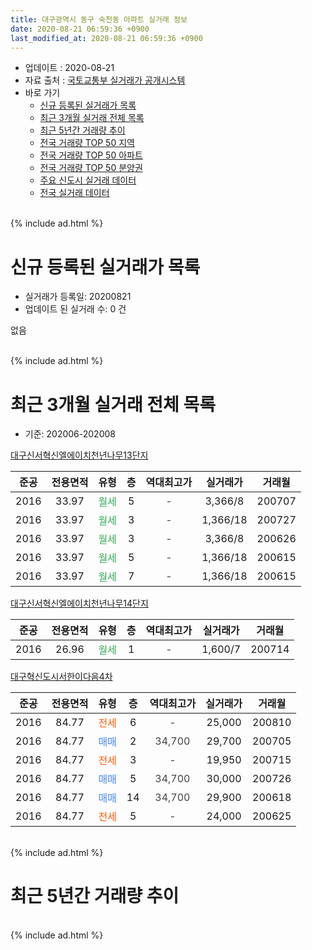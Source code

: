 ```yaml
---
title: 대구광역시 동구 숙천동 아파트 실거래 정보
date: 2020-08-21 06:59:36 +0900
last_modified_at: 2020-08-21 06:59:36 +0900
---
```


* 업데이트 : 2020-08-21
* 자료 출처 : [국토교통부 실거래가 공개시스템](http://rt.molit.go.kr)
* 바로 가기
    * [신규 등록된 실거래가 목록](#신규-등록된-실거래가-목록)
    * [최근 3개월 실거래 전체 목록](#최근-3개월-실거래-전체-목록)
    * [최근 5년간 거래량 추이](#최근-5년간-거래량-추이)
    * [전국 거래량 TOP 50 지역](https://inasie.github.io/apt-trade-info/최근-3개월-전국에서-가장-거래가-많이-발생한-지역)
    * [전국 거래량 TOP 50 아파트](https://inasie.github.io/apt-trade-info/최근-3개월-전국에서-가장-거래가-많이-발생한-아파트)
    * [전국 거래량 TOP 50 분양권](https://inasie.github.io/apt-trade-info/최근-3개월-전국에서-가장-거래가-많이-발생한-분양권)
    * [주요 신도시 실거래 데이터](https://inasie.github.io/apt-trade-info/주요-신도시)
    * [전국 실거래 데이터](https://inasie.github.io/apt-trade-info/전국)
<br>
{% include ad.html %}
<br>

# 신규 등록된 실거래가 목록
* 실거래가 등록일: 20200821
* 업데이트 된 실거래 수: 0 건

없음

<br>
{% include ad.html %}
<br>

# 최근 3개월 실거래 전체 목록
* 기준: 202006-202008


[대구신서혁신엘에이치천년나무13단지](https://search.naver.com/search.naver?query=%EB%8C%80%EA%B5%AC%EA%B4%91%EC%97%AD%EC%8B%9C+%EB%8F%99%EA%B5%AC+%EC%88%99%EC%B2%9C%EB%8F%99+%EB%8C%80%EA%B5%AC%EC%8B%A0%EC%84%9C%ED%98%81%EC%8B%A0%EC%97%98%EC%97%90%EC%9D%B4%EC%B9%98%EC%B2%9C%EB%85%84%EB%82%98%EB%AC%B413%EB%8B%A8%EC%A7%80)

|준공|전용면적|유형|층|역대최고가|실거래가|거래월|
|:---:|:---:|:---:|:---:|:---:|:---:|:---:|
|2016|33.97|<span style="color:#34a853">월세</span>|5|<span style="color:#444444">-</span>|3,366/8|200707|
|2016|33.97|<span style="color:#34a853">월세</span>|3|<span style="color:#444444">-</span>|1,366/18|200727|
|2016|33.97|<span style="color:#34a853">월세</span>|3|<span style="color:#444444">-</span>|3,366/8|200626|
|2016|33.97|<span style="color:#34a853">월세</span>|5|<span style="color:#444444">-</span>|1,366/18|200615|
|2016|33.97|<span style="color:#34a853">월세</span>|7|<span style="color:#444444">-</span>|1,366/18|200615|

[대구신서혁신엘에이치천년나무14단지](https://search.naver.com/search.naver?query=%EB%8C%80%EA%B5%AC%EA%B4%91%EC%97%AD%EC%8B%9C+%EB%8F%99%EA%B5%AC+%EC%88%99%EC%B2%9C%EB%8F%99+%EB%8C%80%EA%B5%AC%EC%8B%A0%EC%84%9C%ED%98%81%EC%8B%A0%EC%97%98%EC%97%90%EC%9D%B4%EC%B9%98%EC%B2%9C%EB%85%84%EB%82%98%EB%AC%B414%EB%8B%A8%EC%A7%80)

|준공|전용면적|유형|층|역대최고가|실거래가|거래월|
|:---:|:---:|:---:|:---:|:---:|:---:|:---:|
|2016|26.96|<span style="color:#34a853">월세</span>|1|<span style="color:#444444">-</span>|1,600/7|200714|

[대구혁신도시서한이다음4차](https://search.naver.com/search.naver?query=%EB%8C%80%EA%B5%AC%EA%B4%91%EC%97%AD%EC%8B%9C+%EB%8F%99%EA%B5%AC+%EC%88%99%EC%B2%9C%EB%8F%99+%EB%8C%80%EA%B5%AC%ED%98%81%EC%8B%A0%EB%8F%84%EC%8B%9C%EC%84%9C%ED%95%9C%EC%9D%B4%EB%8B%A4%EC%9D%8C4%EC%B0%A8)

|준공|전용면적|유형|층|역대최고가|실거래가|거래월|
|:---:|:---:|:---:|:---:|:---:|:---:|:---:|
|2016|84.77|<span style="color:#ff5a00">전세</span>|6|<span style="color:#444444">-</span>|25,000|200810|
|2016|84.77|<span style="color:#4285f3">매매</span>|2|<span style="color:#444444">34,700</span>|29,700|200705|
|2016|84.77|<span style="color:#ff5a00">전세</span>|3|<span style="color:#444444">-</span>|19,950|200715|
|2016|84.77|<span style="color:#4285f3">매매</span>|5|<span style="color:#444444">34,700</span>|30,000|200726|
|2016|84.77|<span style="color:#4285f3">매매</span>|14|<span style="color:#444444">34,700</span>|29,900|200618|
|2016|84.77|<span style="color:#ff5a00">전세</span>|5|<span style="color:#444444">-</span>|24,000|200625|


<br>
{% include ad.html %}
<br>

# 최근 5년간 거래량 추이


<div style="width:100%;">
    <canvas id="deal_progress" height="200"></canvas>
</div>

<script>
new Chart(document.getElementById("deal_progress"), {
    type: 'line',
    data: {
        labels: ['201508','201509','201510','201511','201512','201601','201602','201603','201604','201605','201606','201607','201608','201609','201610','201611','201612','201701','201702','201703','201704','201705','201706','201707','201708','201709','201710','201711','201712','201801','201802','201803','201804','201805','201806','201807','201808','201809','201810','201811','201812','201901','201902','201903','201904','201905','201906','201907','201908','201909','201910','201911','201912','202001','202002','202003','202004','202005','202006','202007','202008'],
        datasets: [{
            label: '매매',
            pointRadius: 1,
            data: [0, 0, 0, 0, 0, 0, 0, 0, 0, 0, 0, 0, 1, 1, 2, 1, 0, 0, 0, 0, 0, 2, 0, 1, 0, 2, 2, 0, 0, 1, 0, 0, 0, 0, 0, 1, 1, 0, 2, 1, 1, 2, 2, 0, 0, 0, 2, 1, 1, 1, 1, 1, 1, 0, 3, 0, 1, 2, 1, 2, 0],
            borderColor: "rgba(255, 201, 14, 1)",
            backgroundColor: "rgba(255, 201, 14, 0.5)",
            fill: false,
            lineTension: 0
        },{
            label: '전월세',
            pointRadius: 1,
            data: [0, 0, 0, 0, 0, 0, 0, 0, 0, 4, 9, 14, 23, 8, 7, 18, 6, 2, 1, 1, 1, 1, 3, 1, 2, 3, 2, 0, 6, 1, 2, 3, 5, 4, 2, 16, 7, 9, 4, 7, 18, 2, 3, 3, 3, 2, 3, 2, 7, 5, 4, 9, 0, 3, 8, 1, 1, 3, 4, 4, 1],
            borderColor: "rgba(0, 141, 185, 1)",
            backgroundColor: "rgba(0, 141, 185, 0.5)",
            fill: false,
            lineTension: 0
        }
        ]
    },
    options: {
        responsive: true,
        title: {
            display: false
        },
        tooltips: {
            mode: 'index',
            intersect: false
        },
        hover: {
            mode: 'nearest',
            intersect: true
        },
        scales: {
            xAxes: [{
                display: true,
                scaleLabel: {
                    display: true,
                    labelString: '년/월'
                }
            }],
            yAxes: [{
                display: true,
                ticks: {
                    suggestedMin: 0,
                },
                scaleLabel: {
                    display: true,
                    labelString: '실거래 수'
                }
            }]
        }
    }
});

</script>


<br>
{% include ad.html %}
<br>

